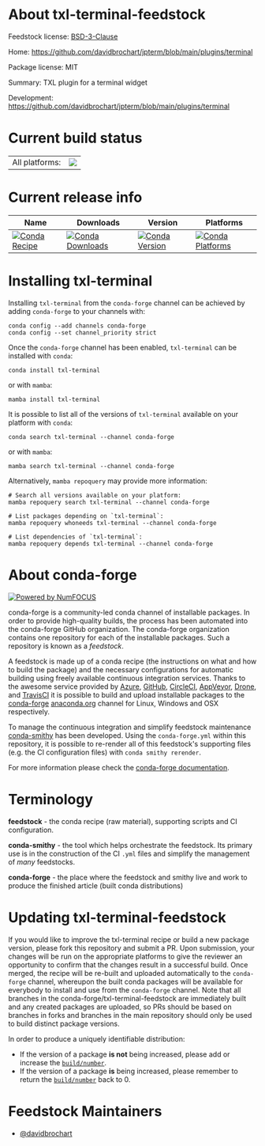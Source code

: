 About txl-terminal-feedstock
============================

Feedstock license: [BSD-3-Clause](https://github.com/conda-forge/txl-terminal-feedstock/blob/main/LICENSE.txt)

Home: https://github.com/davidbrochart/jpterm/blob/main/plugins/terminal

Package license: MIT

Summary: TXL plugin for a terminal widget

Development: https://github.com/davidbrochart/jpterm/blob/main/plugins/terminal

Current build status
====================


<table><tr><td>All platforms:</td>
    <td>
      <a href="https://dev.azure.com/conda-forge/feedstock-builds/_build/latest?definitionId=22834&branchName=main">
        <img src="https://dev.azure.com/conda-forge/feedstock-builds/_apis/build/status/txl-terminal-feedstock?branchName=main">
      </a>
    </td>
  </tr>
</table>

Current release info
====================

| Name | Downloads | Version | Platforms |
| --- | --- | --- | --- |
| [![Conda Recipe](https://img.shields.io/badge/recipe-txl--terminal-green.svg)](https://anaconda.org/conda-forge/txl-terminal) | [![Conda Downloads](https://img.shields.io/conda/dn/conda-forge/txl-terminal.svg)](https://anaconda.org/conda-forge/txl-terminal) | [![Conda Version](https://img.shields.io/conda/vn/conda-forge/txl-terminal.svg)](https://anaconda.org/conda-forge/txl-terminal) | [![Conda Platforms](https://img.shields.io/conda/pn/conda-forge/txl-terminal.svg)](https://anaconda.org/conda-forge/txl-terminal) |

Installing txl-terminal
=======================

Installing `txl-terminal` from the `conda-forge` channel can be achieved by adding `conda-forge` to your channels with:

```
conda config --add channels conda-forge
conda config --set channel_priority strict
```

Once the `conda-forge` channel has been enabled, `txl-terminal` can be installed with `conda`:

```
conda install txl-terminal
```

or with `mamba`:

```
mamba install txl-terminal
```

It is possible to list all of the versions of `txl-terminal` available on your platform with `conda`:

```
conda search txl-terminal --channel conda-forge
```

or with `mamba`:

```
mamba search txl-terminal --channel conda-forge
```

Alternatively, `mamba repoquery` may provide more information:

```
# Search all versions available on your platform:
mamba repoquery search txl-terminal --channel conda-forge

# List packages depending on `txl-terminal`:
mamba repoquery whoneeds txl-terminal --channel conda-forge

# List dependencies of `txl-terminal`:
mamba repoquery depends txl-terminal --channel conda-forge
```


About conda-forge
=================

[![Powered by
NumFOCUS](https://img.shields.io/badge/powered%20by-NumFOCUS-orange.svg?style=flat&colorA=E1523D&colorB=007D8A)](https://numfocus.org)

conda-forge is a community-led conda channel of installable packages.
In order to provide high-quality builds, the process has been automated into the
conda-forge GitHub organization. The conda-forge organization contains one repository
for each of the installable packages. Such a repository is known as a *feedstock*.

A feedstock is made up of a conda recipe (the instructions on what and how to build
the package) and the necessary configurations for automatic building using freely
available continuous integration services. Thanks to the awesome service provided by
[Azure](https://azure.microsoft.com/en-us/services/devops/), [GitHub](https://github.com/),
[CircleCI](https://circleci.com/), [AppVeyor](https://www.appveyor.com/),
[Drone](https://cloud.drone.io/welcome), and [TravisCI](https://travis-ci.com/)
it is possible to build and upload installable packages to the
[conda-forge](https://anaconda.org/conda-forge) [anaconda.org](https://anaconda.org/)
channel for Linux, Windows and OSX respectively.

To manage the continuous integration and simplify feedstock maintenance
[conda-smithy](https://github.com/conda-forge/conda-smithy) has been developed.
Using the ``conda-forge.yml`` within this repository, it is possible to re-render all of
this feedstock's supporting files (e.g. the CI configuration files) with ``conda smithy rerender``.

For more information please check the [conda-forge documentation](https://conda-forge.org/docs/).

Terminology
===========

**feedstock** - the conda recipe (raw material), supporting scripts and CI configuration.

**conda-smithy** - the tool which helps orchestrate the feedstock.
                   Its primary use is in the construction of the CI ``.yml`` files
                   and simplify the management of *many* feedstocks.

**conda-forge** - the place where the feedstock and smithy live and work to
                  produce the finished article (built conda distributions)


Updating txl-terminal-feedstock
===============================

If you would like to improve the txl-terminal recipe or build a new
package version, please fork this repository and submit a PR. Upon submission,
your changes will be run on the appropriate platforms to give the reviewer an
opportunity to confirm that the changes result in a successful build. Once
merged, the recipe will be re-built and uploaded automatically to the
`conda-forge` channel, whereupon the built conda packages will be available for
everybody to install and use from the `conda-forge` channel.
Note that all branches in the conda-forge/txl-terminal-feedstock are
immediately built and any created packages are uploaded, so PRs should be based
on branches in forks and branches in the main repository should only be used to
build distinct package versions.

In order to produce a uniquely identifiable distribution:
 * If the version of a package **is not** being increased, please add or increase
   the [``build/number``](https://docs.conda.io/projects/conda-build/en/latest/resources/define-metadata.html#build-number-and-string).
 * If the version of a package **is** being increased, please remember to return
   the [``build/number``](https://docs.conda.io/projects/conda-build/en/latest/resources/define-metadata.html#build-number-and-string)
   back to 0.

Feedstock Maintainers
=====================

* [@davidbrochart](https://github.com/davidbrochart/)

